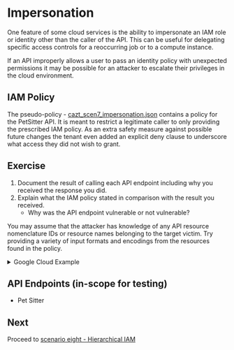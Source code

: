 # Impersonation

One feature of some cloud services is the ability to impersonate an IAM role or identity other than the caller of the API. This can be useful for delegating specific access controls for a reoccurring job or to a compute instance.

If an API improperly allows a user to pass an identity policy with unexpected permissions it may be possible for an attacker to escalate their privileges in the cloud environment.

## IAM Policy

The pseudo-policy - [cazt_scen7_impersonation.json](../../../trainee/iam_policies/cazt_scen7_impersonation.json) contains a policy for the PetSitter API. It is meant to restrict a legitimate caller to only providing the prescribed IAM policy. As an extra safety measure against possible future changes the tenant even added an explicit deny clause to underscore what access they did not wish to grant.

## Exercise

1. Document the result of calling each API endpoint including why you received the response you did.
1. Explain what the IAM policy stated in comparison with the result you received.
   * Why was the API endpoint vulnerable or not vulnerable?

You may assume that the attacker has knowledge of any API resource nomenclature IDs or resource names belonging to the target victim. Try providing a variety of input formats and encodings from the resources found in the policy.


<details>
<summary>Google Cloud Example</summary>

```
gcloud cazt pet-sitter \
    --api-endpoint-overrides=https://cazt.gcloud.localtest.me:8443/uat \
    --account=cazt_scen7_impersonation@123456789012 \
    --format json \
    --arn=arn:cloud:iam:us-texas-9:123456789012:FullAdmin
```

</details>

## API Endpoints (in-scope for testing)

* Pet Sitter


## Next

Proceed to [scenario eight - Hierarchical IAM](08-hierarchical_iam.md)

